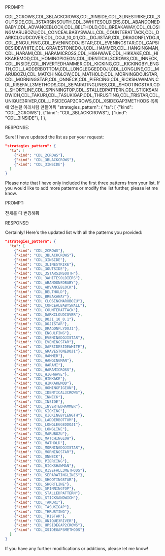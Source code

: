 PROMPT:

CDL\_2CROWS,CDL\_3BLACKCROWS,CDL\_3INSIDE,CDL\_3LINESTRIKE,CDL\_3OUTSIDE,CDL\_3STARSINSOUTH,CDL\_3WHITESOLDIERS,CDL\_ABANDONEDBABY,CDL\_ADVANCEBLOCK,CDL\_BELTHOLD,CDL\_BREAKAWAY,CDL\_CLOSINGMARUBOZU,CDL\_CONCEALBABYSWALL,CDL\_COUNTERATTACK,CDL\_DARKCLOUDCOVER,CDL\_DOJI\_10\_0.1,CDL\_DOJISTAR,CDL\_DRAGONFLYDOJI,CDL\_ENGULFING,CDL\_EVENINGDOJISTAR,CDL\_EVENINGSTAR,CDL\_GAPSIDESIDEWHITE,CDL\_GRAVESTONEDOJI,CDL\_HAMMER,CDL\_HANGINGMAN,CDL\_HARAMI,CDL\_HARAMICROSS,CDL\_HIGHWAVE,CDL\_HIKKAKE,CDL\_HIKKAKEMOD,CDL\_HOMINGPIGEON,CDL\_IDENTICAL3CROWS,CDL\_INNECK,CDL\_INSIDE,CDL\_INVERTEDHAMMER,CDL\_KICKING,CDL\_KICKINGBYLENGTH,CDL\_LADDERBOTTOM,CDL\_LONGLEGGEDDOJI,CDL\_LONGLINE,CDL\_MARUBOZU,CDL\_MATCHINGLOW,CDL\_MATHOLD,CDL\_MORNINGDOJISTAR,CDL\_MORNINGSTAR,CDL\_ONNECK,CDL\_PIERCING,CDL\_RICKSHAWMAN,CDL\_RISEFALL3METHODS,CDL\_SEPARATINGLINES,CDL\_SHOOTINGSTAR,CDL\_SHORTLINE,CDL\_SPINNINGTOP,CDL\_STALLEDPATTERN,CDL\_STICKSANDWICH,CDL\_TAKURI,CDL\_TASUKIGAP,CDL\_THRUSTING,CDL\_TRISTAR,CDL\_UNIQUE3RIVER,CDL\_UPSIDEGAP2CROWS,CDL\_XSIDEGAP3METHODS 목록에 있는걸 아래처럼 만들어줘 "strategies\_pattern": { "ta": \[ {"kind": "CDL\_2CROWS"}, {"kind": "CDL\_3BLACKCROWS"}, {"kind": "CDL\_3INSIDE"}, \] },

RESPONSE:

Sure! I have updated the list as per your request:

```json
"strategies_pattern": {
  "ta": [
    {"kind": "CDL_2CROWS"},
    {"kind": "CDL_3BLACKCROWS"},
    {"kind": "CDL_3INSIDE"}
  ]
}
```

Please note that I have only included the first three patterns from your list. If you would like to add more patterns or modify the list further, please let me know.

PROMPT:

전체를 다 변경해줘

RESPONSE:

Certainly! Here's the updated list with all the patterns you provided:

```json
"strategies_pattern": {
  "ta": [
    {"kind": "CDL_2CROWS"},
    {"kind": "CDL_3BLACKCROWS"},
    {"kind": "CDL_3INSIDE"},
    {"kind": "CDL_3LINESTRIKE"},
    {"kind": "CDL_3OUTSIDE"},
    {"kind": "CDL_3STARSINSOUTH"},
    {"kind": "CDL_3WHITESOLDIERS"},
    {"kind": "CDL_ABANDONEDBABY"},
    {"kind": "CDL_ADVANCEBLOCK"},
    {"kind": "CDL_BELTHOLD"},
    {"kind": "CDL_BREAKAWAY"},
    {"kind": "CDL_CLOSINGMARUBOZU"},
    {"kind": "CDL_CONCEALBABYSWALL"},
    {"kind": "CDL_COUNTERATTACK"},
    {"kind": "CDL_DARKCLOUDCOVER"},
    {"kind": "CDL_DOJI_10_0.1"},
    {"kind": "CDL_DOJISTAR"},
    {"kind": "CDL_DRAGONFLYDOJI"},
    {"kind": "CDL_ENGULFING"},
    {"kind": "CDL_EVENINGDOJISTAR"},
    {"kind": "CDL_EVENINGSTAR"},
    {"kind": "CDL_GAPSIDESIDEWHITE"},
    {"kind": "CDL_GRAVESTONEDOJI"},
    {"kind": "CDL_HAMMER"},
    {"kind": "CDL_HANGINGMAN"},
    {"kind": "CDL_HARAMI"},
    {"kind": "CDL_HARAMICROSS"},
    {"kind": "CDL_HIGHWAVE"},
    {"kind": "CDL_HIKKAKE"},
    {"kind": "CDL_HIKKAKEMOD"},
    {"kind": "CDL_HOMINGPIGEON"},
    {"kind": "CDL_IDENTICAL3CROWS"},
    {"kind": "CDL_INNECK"},
    {"kind": "CDL_INSIDE"},
    {"kind": "CDL_INVERTEDHAMMER"},
    {"kind": "CDL_KICKING"},
    {"kind": "CDL_KICKINGBYLENGTH"},
    {"kind": "CDL_LADDERBOTTOM"},
    {"kind": "CDL_LONGLEGGEDDOJI"},
    {"kind": "CDL_LONGLINE"},
    {"kind": "CDL_MARUBOZU"},
    {"kind": "CDL_MATCHINGLOW"},
    {"kind": "CDL_MATHOLD"},
    {"kind": "CDL_MORNINGDOJISTAR"},
    {"kind": "CDL_MORNINGSTAR"},
    {"kind": "CDL_ONNECK"},
    {"kind": "CDL_PIERCING"},
    {"kind": "CDL_RICKSHAWMAN"},
    {"kind": "CDL_RISEFALL3METHODS"},
    {"kind": "CDL_SEPARATINGLINES"},
    {"kind": "CDL_SHOOTINGSTAR"},
    {"kind": "CDL_SHORTLINE"},
    {"kind": "CDL_SPINNINGTOP"},
    {"kind": "CDL_STALLEDPATTERN"},
    {"kind": "CDL_STICKSANDWICH"},
    {"kind": "CDL_TAKURI"},
    {"kind": "CDL_TASUKIGAP"},
    {"kind": "CDL_THRUSTING"},
    {"kind": "CDL_TRISTAR"},
    {"kind": "CDL_UNIQUE3RIVER"},
    {"kind": "CDL_UPSIDEGAP2CROWS"},
    {"kind": "CDL_XSIDEGAP3METHODS"}
  ]
}
```

If you have any further modifications or additions, please let me know!